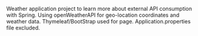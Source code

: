 Weather application project to learn more about external API consumption with Spring. 
Using openWeatherAPI for geo-location coordinates and weather data. 
Thymeleaf/BootStrap used for page.
Application.properties file excluded.
